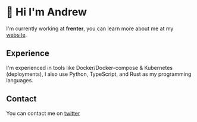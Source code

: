 # **👋 Hi I'm Andrew**

I'm currently working at **frenter**, you can learn more about me at my [website](https://nijmeh.xyz).

## Experience
I'm experienced in tools like Docker/Docker-compose & Kubernetes (deployments), I also use Python, TypeScript, and Rust as my programming languages.

## Contact
You can contact me on [twitter](https://twitter.com/0xnijmeh)

